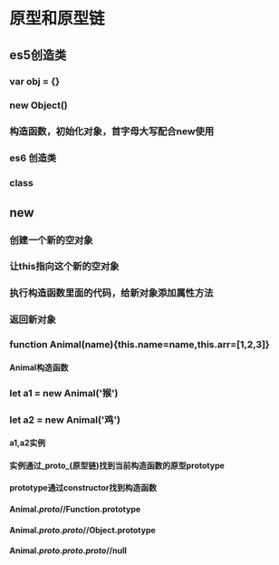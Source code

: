# 原型和原型链

## es5创造类
### var obj = {}
### new Object()
### 构造函数，初始化对象，首字母大写配合new使用

### es6 创造类
### class

## new
### 创建一个新的空对象
### 让this指向这个新的空对象
### 执行构造函数里面的代码，给新对象添加属性方法
### 返回新对象


### function Animal(name){this.name=name,this.arr=[1,2,3]}
#### Animal构造函数

### let a1 = new Animal('猴')
### let a2 = new Animal('鸡')
#### a1,a2实例
#### 实例通过_proto_(原型链)找到当前构造函数的原型prototype
#### prototype通过constructor找到构造函数
#### Animal._proto_//Function.prototype
#### Animal._proto_._proto_//Object.prototype
#### Animal._proto_._proto_._proto_//null